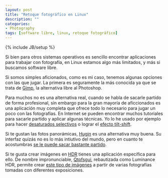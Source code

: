 ```yaml
---
layout: post
title: "Retoque fotográfico en Linux"
description: ""
categories: 
- Photography
tags: [software libre, linux, retoque fotográfico]
---
```

{% include JB/setup %}

Si bien para otros sistemas operativos es sencillo encontrar aplicaciones para trabajar con fotografía, en Linux estamos algo más limitados, y más si buscamos software libre.

Si somos simples aficionados, como es mi caso, tenemos algunas opciones con las que jugar. La primera es seguramente la más conocida ya que se trata de [Gimp](http://www.gimp.org/), la alternativa libre al Photoshop. 

Para muchos no es una alternativa real, cuando se habla de sacarle partido de forma profesional, sin embargo para la gran mayoría de aficcionados es una aplicación muy completa que ofrece todo lo necesario para jugar un poco con las fotografías. En Internet se pueden encontrar muchos tutoriales para sacarle partido y aplicar algunas técnicas. Yo lo he usado por ejemplo para hacer [desaturados selectivos](https://www.flickr.com/photos/psanxiao/4952197756/in/set-72157611283110224/) o lograr el [efecto tilt-shift](https://www.flickr.com/photos/psanxiao/6634200683/in/set-72157628713516777).

Si te gustan las fotos panorámicas, [Hugin](http://hugin.sourceforge.net/) es una alternativa muy buena. Su interfaz quizás no es lo más intiutivo del mundo, pero en cuanto te acostumbras [se le puede sacar bastante partido](https://www.flickr.com/photos/psanxiao/sets/72157626410982462/).

Si te gusta crear imágenes en [HDR](http://es.wikipedia.org/wiki/High_dynamic_range) tienes una aplicación específica para ello. De nombre impronunciable, [Qtpfsgui](http://qtpfsgui.sourceforge.net/), rebautizada como Luminance HDR, permite crear [este tipo de imágenes](https://www.flickr.com/photos/psanxiao/sets/72157635272455849/) a partir de varias fotografías tomadas con diferentes exposiciones.

